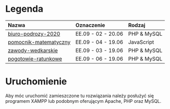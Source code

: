 <head>
  <meta name="google-site-verification" content="AOMSDS1QfKTeW_zpjAkxN3rqdCT_0fWeJCfcUWA-EkA" />
</head>

# Legenda

| Nazwa         | Oznaczenie        | Rodzaj |
|:--------------|:------------------|:-------|
| <a href="https://github.com/BanjoPL/ee09-exams/tree/master/biuro-podrozy-2020" target="_blank">biuro-podrozy-2020</a> | EE.09 - 02 - 20.06 | PHP & MySQL |
| <a href="https://github.com/BanjoPL/ee09-exams/tree/master/pomocnik-matematyczny" target="_blank">pomocnik-matematyczny</a>  | EE.09 - 04 - 19.06 | JavaScript |
| <a href="https://github.com/BanjoPL/ee09-exams/tree/master/zawody-wedkarskie" target="_blank">zawody-wedkarskie</a> | EE.09 - 03 - 19.06 | PHP & MySQL |
| <a href="https://github.com/BanjoPL/ee09-exams/tree/master/pogotowie-ratunkowe" target="_blank">pogotowie-ratunkowe</a> | EE.09 - 06 - 19.06 | PHP & MySQL |


# Uruchomienie
Aby móc uruchomić zamieszczone tu rozwiązania należy posłużyć się programem XAMPP lub podobnym oferującym Apache, PHP oraz MySQL. 
